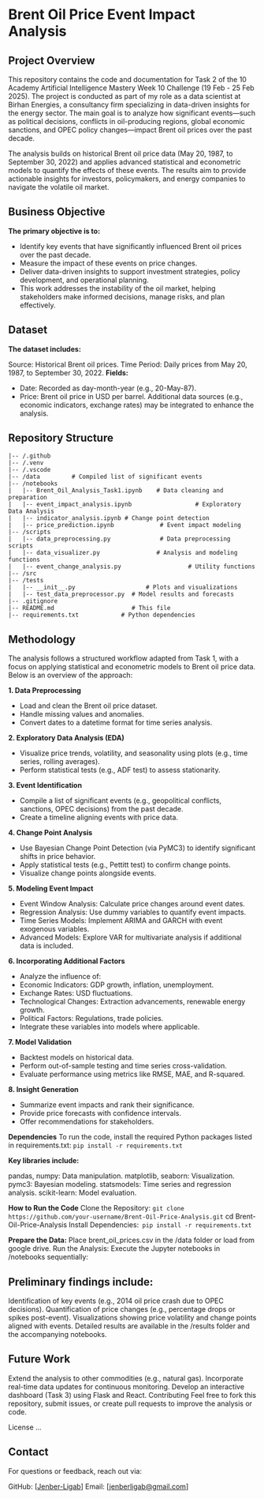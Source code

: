 # Brent Oil Price Event Impact Analysis
## Project Overview
This repository contains the code and documentation for Task 2 of the 10 Academy Artificial Intelligence Mastery Week 10 Challenge (19 Feb - 25 Feb 2025). The project is conducted as part of my role as a data scientist at Birhan Energies, a consultancy firm specializing in data-driven insights for the energy sector. The main goal is to analyze how significant events—such as political decisions, conflicts in oil-producing regions, global economic sanctions, and OPEC policy changes—impact Brent oil prices over the past decade.

The analysis builds on historical Brent oil price data (May 20, 1987, to September 30, 2022) and applies advanced statistical and econometric models to quantify the effects of these events. The results aim to provide actionable insights for investors, policymakers, and energy companies to navigate the volatile oil market.

## Business Objective
**The primary objective is to:**

+ Identify key events that have significantly influenced Brent oil prices over the past decade.
+ Measure the impact of these events on price changes.
+ Deliver data-driven insights to support investment strategies, policy development, and operational planning.
+ This work addresses the instability of the oil market, helping stakeholders make informed decisions, manage risks, and plan effectively.

## Dataset
**The dataset includes:**

Source: Historical Brent oil prices.
Time Period: Daily prices from May 20, 1987, to September 30, 2022.
**Fields:**
+ Date: Recorded as day-month-year (e.g., 20-May-87).
+ Price: Brent oil price in USD per barrel.
Additional data sources (e.g., economic indicators, exchange rates) may be integrated to enhance the analysis.

## Repository Structure
```/Brent-Oil-Price-Analysis
|-- /.github
|-- /.venv
|-- /.vscode
|-- /data         # Compiled list of significant events
|-- /notebooks
|   |-- Brent_Oil_Analysis_Task1.ipynb    # Data cleaning and preparation
|   |-- event_impact_analysis.ipynb                  # Exploratory Data Analysis
|   |-- indicator_analysis.ipynb # Change point detection
|   |-- price_prediction.ipynb             # Event impact modeling
|-- /scripts
|   |-- data_preprocessing.py              # Data preprocessing scripts
|   |-- data_visualizer.py                # Analysis and modeling functions
|   |-- event_change_analysis.py                   # Utility functions
|-- /src
|-- /tests
|   |-- __init__.py                    # Plots and visualizations
|   |-- test_data_preprocessor.py  # Model results and forecasts
|-- .gitignore          
|-- README.md                      # This file
|-- requirements.txt            # Python dependencies
```
## Methodology
The analysis follows a structured workflow adapted from Task 1, with a focus on applying statistical and econometric models to Brent oil price data. Below is an overview of the approach:

**1. Data Preprocessing**
+ Load and clean the Brent oil price dataset.
+ Handle missing values and anomalies.
+ Convert dates to a datetime format for time series analysis.
  
**2. Exploratory Data Analysis (EDA)**
+ Visualize price trends, volatility, and seasonality using plots (e.g., time series, rolling averages).
+ Perform statistical tests (e.g., ADF test) to assess stationarity.
  
**3. Event Identification**
+ Compile a list of significant events (e.g., geopolitical conflicts, sanctions, OPEC decisions) from the past decade.
+ Create a timeline aligning events with price data.
  
**4. Change Point Analysis**
+ Use Bayesian Change Point Detection (via PyMC3) to identify significant shifts in price behavior.
+ Apply statistical tests (e.g., Pettitt test) to confirm change points.
+ Visualize change points alongside events.
  
**5. Modeling Event Impact**
+ Event Window Analysis: Calculate price changes around event dates.
+ Regression Analysis: Use dummy variables to quantify event impacts.
+ Time Series Models: Implement ARIMA and GARCH with event exogenous variables.
+ Advanced Models: Explore VAR for multivariate analysis if additional data is included.

**6. Incorporating Additional Factors**
+ Analyze the influence of:
+ Economic Indicators: GDP growth, inflation, unemployment.
+ Exchange Rates: USD fluctuations.
+ Technological Changes: Extraction advancements, renewable energy growth.
+ Political Factors: Regulations, trade policies.
+ Integrate these variables into models where applicable.

**7. Model Validation**
+ Backtest models on historical data.
+ Perform out-of-sample testing and time series cross-validation.
+ Evaluate performance using metrics like RMSE, MAE, and R-squared.

**8. Insight Generation**
+ Summarize event impacts and rank their significance.
+ Provide price forecasts with confidence intervals.
+ Offer recommendations for stakeholders.
  
**Dependencies**
To run the code, install the required Python packages listed in requirements.txt:
```pip install -r requirements.txt```

**Key libraries include:**

pandas, numpy: Data manipulation.
matplotlib, seaborn: Visualization.
pymc3: Bayesian modeling.
statsmodels: Time series and regression analysis.
scikit-learn: Model evaluation.

**How to Run the Code**
Clone the Repository:
```git clone https://github.com/your-username/Brent-Oil-Price-Analysis.git```
cd Brent-Oil-Price-Analysis
Install Dependencies:```
pip install -r requirements.txt```

**Prepare the Data:**
Place brent_oil_prices.csv in the /data folder or load from google drive.
Run the Analysis:
Execute the Jupyter notebooks in /notebooks sequentially:

## Preliminary findings include:

Identification of key events (e.g., 2014 oil price crash due to OPEC decisions).
Quantification of price changes (e.g., percentage drops or spikes post-event).
Visualizations showing price volatility and change points aligned with events.
Detailed results are available in the /results folder and the accompanying notebooks.

## Future Work
Extend the analysis to other commodities (e.g., natural gas).
Incorporate real-time data updates for continuous monitoring.
Develop an interactive dashboard (Task 3) using Flask and React.
Contributing
Feel free to fork this repository, submit issues, or create pull requests to improve the analysis or code.

License
...

## Contact
For questions or feedback, reach out via:

GitHub: [[Jenber-Ligab](https://github.com/your-username/Brent-Oil-Price-Analysis.git)]
Email: [jenberligab@gmail.com]
